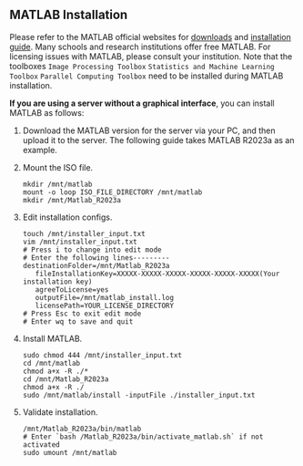 ## MATLAB Installation


   Please refer to the MATLAB official websites for [downloads](https://ww2.mathworks.cn/downloads/) and [installation guide](https://ww2.mathworks.cn/help/install/ug/install-products-with-internet-connection.html). Many schools and research institutions offer free MATLAB. For licensing issues with MATLAB, please consult your institution. Note that the toolboxes `Image Processing Toolbox` `Statistics and Machine Learning Toolbox` `Parallel Computing Toolbox` need to be installed during MATLAB installation.

   **If you are using a server without a graphical interface**, you can install MATLAB as follows:

1. Download the MATLAB version for the server via your PC, and then upload it to the server. The following guide takes MATLAB R2023a as an example.

1. Mount the ISO file.
   ```
   mkdir /mnt/matlab
   mount -o loop ISO_FILE_DIRECTORY /mnt/matlab
   mkdir /mnt/Matlab_R2023a
   ```
1. Edit installation configs.
   ```
   touch /mnt/installer_input.txt
   vim /mnt/installer_input.txt
   # Press i to change into edit mode
   # Enter the following lines---------
   destinationFolder=/mnt/Matlab_R2023a
      fileInstallationKey=XXXXX-XXXXX-XXXXX-XXXXX-XXXXX-XXXXX(Your installation key)
      agreeToLicense=yes
      outputFile=/mnt/matlab_install.log
      licensePath=YOUR_LICENSE_DIRECTORY
   # Press Esc to exit edit mode
   # Enter wq to save and quit
   ```
1. Install MATLAB.
   ```
   sudo chmod 444 /mnt/installer_input.txt
   cd /mnt/matlab
   chmod a+x -R ./*
   cd /mnt/Matlab_R2023a
   chmod a+x -R ./
   sudo /mnt/matlab/install -inputFile ./installer_input.txt
   ```
1. Validate installation.
   ```
   /mnt/Matlab_R2023a/bin/matlab
   # Enter `bash /Matlab_R2023a/bin/activate_matlab.sh` if not activated
   sudo umount /mnt/matlab
   ```

